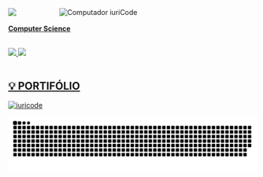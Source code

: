 <img src="https://raw.githubusercontent.com/MicaelliMedeiros/micaellimedeiros/master/image/computer-illustration.png" min-width="400px" max-width="400px" width="400px" align="right" alt="Computador iuriCode">

<a href="https://github.com/Rodriguessz">
 <img height="180em" src="https://github-readme-stats.vercel.app/api?username=peh3k&show_icons=true&theme=tokyonight&include_all_commits=true&count_private=true"/>



**Computer Science**
<br></br>

<p><img src="https://img.shields.io/badge/Python-3776AB?style=for-the-badge&logo=python&logoColor=white"/>
 <img src="https://img.shields.io/badge/Linux-E34F26?style=for-the-badge&logo=linux&logoColor=black"/>
<br></br>

## 💡 PORTIFÓLIO

[![iuricode](https://github-readme-stats.vercel.app/api/top-langs/?username=peh3k&hide=html&layout=compact&theme=dark)](https://github.com/anuraghazra/github-readme-stats)



<div align="center">
  <a href="https://1999azzar.github.io/1999AZZAR/">
  <img  src="https://github.com/1999AZZAR/1999AZZAR/blob/main/resources/img/grid-snake.svg"
       alt="snake" /></a>
</div>


